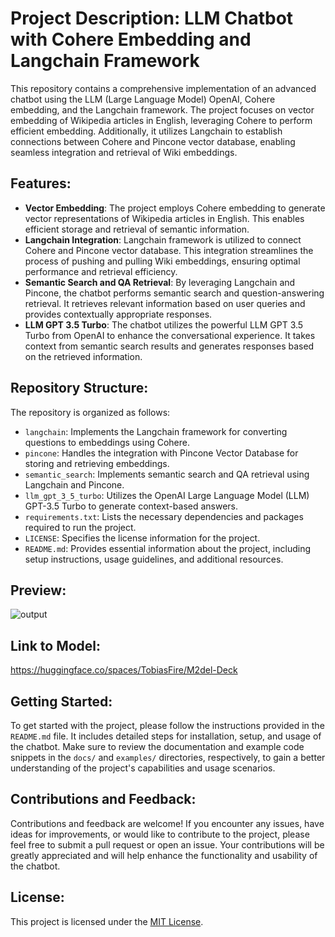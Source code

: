 
# Project Description: LLM Chatbot with Cohere Embedding and Langchain Framework

This repository contains a comprehensive implementation of an advanced chatbot using the LLM (Large Language Model) OpenAI, Cohere embedding, and the Langchain framework. The project focuses on vector embedding of Wikipedia articles in English, leveraging Cohere to perform efficient embedding. Additionally, it utilizes Langchain to establish connections between Cohere and Pincone vector database, enabling seamless integration and retrieval of Wiki embeddings.

## Features:
- **Vector Embedding**: The project employs Cohere embedding to generate vector representations of Wikipedia articles in English. This enables efficient storage and retrieval of semantic information.
- **Langchain Integration**: Langchain framework is utilized to connect Cohere and Pincone vector database. This integration streamlines the process of pushing and pulling Wiki embeddings, ensuring optimal performance and retrieval efficiency.
- **Semantic Search and QA Retrieval**: By leveraging Langchain and Pincone, the chatbot performs semantic search and question-answering retrieval. It retrieves relevant information based on user queries and provides contextually appropriate responses.
- **LLM GPT 3.5 Turbo**: The chatbot utilizes the powerful LLM GPT 3.5 Turbo from OpenAI to enhance the conversational experience. It takes context from semantic search results and generates responses based on the retrieved information.

## Repository Structure:
The repository is organized as follows:
- `langchain`: Implements the Langchain framework for converting questions to embeddings using Cohere.
- `pincone`: Handles the integration with Pincone Vector Database for storing and retrieving embeddings.
- `semantic_search`: Implements semantic search and QA retrieval using Langchain and Pincone.
- `llm_gpt_3_5_turbo`: Utilizes the OpenAI Large Language Model (LLM) GPT-3.5 Turbo to generate context-based answers.
- `requirements.txt`: Lists the necessary dependencies and packages required to run the project.
- `LICENSE`: Specifies the license information for the project.
- `README.md`: Provides essential information about the project, including setup instructions, usage guidelines, and additional resources.
## Preview:

![output](https://github.com/Tobaisfire/LLM-Chat-bot/assets/67000746/84569945-5bb1-47b0-851e-fd9911a89890)

## Link to Model:

https://huggingface.co/spaces/TobiasFire/M2del-Deck

## Getting Started:
To get started with the project, please follow the instructions provided in the `README.md` file. It includes detailed steps for installation, setup, and usage of the chatbot. Make sure to review the documentation and example code snippets in the `docs/` and `examples/` directories, respectively, to gain a better understanding of the project's capabilities and usage scenarios.

## Contributions and Feedback:
Contributions and feedback are welcome! If you encounter any issues, have ideas for improvements, or would like to contribute to the project, please feel free to submit a pull request or open an issue. Your contributions will be greatly appreciated and will help enhance the functionality and usability of the chatbot.

## License:
This project is licensed under the [MIT License](LICENSE).
